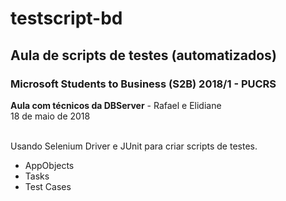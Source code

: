 # testscript-bd

## Aula de scripts de testes (automatizados)

### Microsoft Students to Business (S2B) 2018/1 - PUCRS</br>
**Aula com técnicos da DBServer** - Rafael e Elidiane
</br>18 de maio de 2018

<p>
</br>
Usando Selenium Driver e JUnit para criar scripts de testes.

* AppObjects
* Tasks
* Test Cases
